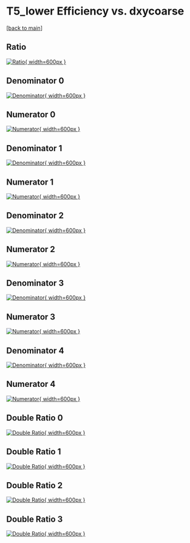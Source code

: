# T5_lower Efficiency vs. dxycoarse

[[back to main](./)]



## Ratio

[![Ratio](../mtv/var/T5_lower_vtr_11_0_eff_dxycoarse.png){ width=600px }](../mtv/var/T5_lower_vtr_11_0_eff_dxycoarse.pdf)

## Denominator 0

[![Denominator](../mtv/den/T5_lower_vtr_11_0_eff_dxycoarse_den0.png){ width=600px }](../mtv/den/T5_lower_vtr_11_0_eff_dxycoarse_den0.pdf)

## Numerator 0

[![Numerator](../mtv/num/T5_lower_vtr_11_0_eff_dxycoarse_num0.png){ width=600px }](../mtv/num/T5_lower_vtr_11_0_eff_dxycoarse_num0.pdf)

## Denominator 1

[![Denominator](../mtv/den/T5_lower_vtr_11_0_eff_dxycoarse_den1.png){ width=600px }](../mtv/den/T5_lower_vtr_11_0_eff_dxycoarse_den1.pdf)

## Numerator 1

[![Numerator](../mtv/num/T5_lower_vtr_11_0_eff_dxycoarse_num1.png){ width=600px }](../mtv/num/T5_lower_vtr_11_0_eff_dxycoarse_num1.pdf)

## Denominator 2

[![Denominator](../mtv/den/T5_lower_vtr_11_0_eff_dxycoarse_den2.png){ width=600px }](../mtv/den/T5_lower_vtr_11_0_eff_dxycoarse_den2.pdf)

## Numerator 2

[![Numerator](../mtv/num/T5_lower_vtr_11_0_eff_dxycoarse_num2.png){ width=600px }](../mtv/num/T5_lower_vtr_11_0_eff_dxycoarse_num2.pdf)

## Denominator 3

[![Denominator](../mtv/den/T5_lower_vtr_11_0_eff_dxycoarse_den3.png){ width=600px }](../mtv/den/T5_lower_vtr_11_0_eff_dxycoarse_den3.pdf)

## Numerator 3

[![Numerator](../mtv/num/T5_lower_vtr_11_0_eff_dxycoarse_num3.png){ width=600px }](../mtv/num/T5_lower_vtr_11_0_eff_dxycoarse_num3.pdf)

## Denominator 4

[![Denominator](../mtv/den/T5_lower_vtr_11_0_eff_dxycoarse_den4.png){ width=600px }](../mtv/den/T5_lower_vtr_11_0_eff_dxycoarse_den4.pdf)

## Numerator 4

[![Numerator](../mtv/num/T5_lower_vtr_11_0_eff_dxycoarse_num4.png){ width=600px }](../mtv/num/T5_lower_vtr_11_0_eff_dxycoarse_num4.pdf)

## Double Ratio 0

[![Double Ratio](../mtv/ratio/T5_lower_vtr_11_0_eff_dxycoarse_ratio0.png){ width=600px }](../mtv/ratio/T5_lower_vtr_11_0_eff_dxycoarse_ratio0.pdf)

## Double Ratio 1

[![Double Ratio](../mtv/ratio/T5_lower_vtr_11_0_eff_dxycoarse_ratio1.png){ width=600px }](../mtv/ratio/T5_lower_vtr_11_0_eff_dxycoarse_ratio1.pdf)

## Double Ratio 2

[![Double Ratio](../mtv/ratio/T5_lower_vtr_11_0_eff_dxycoarse_ratio2.png){ width=600px }](../mtv/ratio/T5_lower_vtr_11_0_eff_dxycoarse_ratio2.pdf)

## Double Ratio 3

[![Double Ratio](../mtv/ratio/T5_lower_vtr_11_0_eff_dxycoarse_ratio3.png){ width=600px }](../mtv/ratio/T5_lower_vtr_11_0_eff_dxycoarse_ratio3.pdf)

